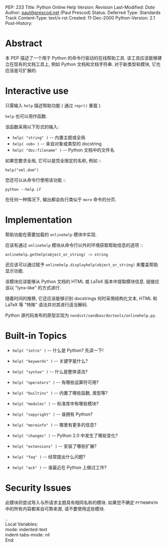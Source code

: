 
PEP: 233
Title: Python Online Help
Version: $Revision$
Last-Modified: $Date$
Author: paul@prescod.net (Paul Prescod)
Status: Deferred
Type: Standards Track
Content-Type: text/x-rst
Created: 11-Dec-2000
Python-Version: 2.1
Post-History:


Abstract
========

本 PEP 描述了一个用于 Python 的命令行驱动的在线帮助工具.
该工具应该能够建立在现有的文档工具上, 例如 Python 文档和文档字符串.
对于新类型和模块, 它也应该是可扩展的.


Interactive use
===============

只需输入 ``help`` 描述帮助功能 ( 通过 ``repr()`` 重载 ).

``help`` 也可以用作函数.

该函数采用以下形式的输入:

* ``help( "string" )`` -- 内置主题或全局
* ``help( <ob> )`` -- 来自对象或类型的 docstring
* ``help( "doc:filename" )`` -- Python 文档中的文件名

如果您要求全局, 它可以是完全限定的名称, 例如 ::

    help("xml.dom")

您还可以从命令行使用该功能 ::

    python --help if

在任何一种情况下, 输出都会执行类似于 ``more`` 命令的分页.


Implementation
==============

帮助功能在需要加载的 ``onlinehelp`` 模块中实现.

应该有通过 ``onlinehelp`` 模块从命令行以外的环境获取帮助信息的选项 ::

    onlinehelp.gethelp(object_or_string) -> string

还应该可以通过赋予 ``onlinehelp.displayhelp(object_or_string)`` 来覆盖帮助显示功能.

该模块应该能够从 Python 文档的 HTML 或 LaTeX 版本中提取模块信息.
链接应该以 "lynx-like" 的方式进行.

随着时间的推移, 它还应该能够识别 docstrings 何时采用结构化文本,
HTML 和 LaTeX 等 "特殊" 语法并对其进行适当解码.

Python 源代码发布的原型实现为 ``nondist/sandbox/doctools/onlinehelp.py``.


Built-in Topics
===============

* ``help( "intro" )`` -- 什么是 Python? 先读一下!

* ``help( "keywords" )`` -- 关键字是什么?

* ``help( "syntax" )`` -- 什么是整体语法?

* ``help( "operators" )`` -- 有哪些运算符可用?

* ``help( "builtins" )`` -- 内置了哪些函数, 类型等?

* ``help( "modules" )`` -- 标准库中有哪些模块?

* ``help( "copyright" )`` -- 谁拥有 Python?

* ``help( "moreinfo" )`` -- 哪里有更多的信息?

* ``help( "changes" )`` -- Python 2.0 中发生了哪些变化?

* ``help( "extensions" )`` -- 安装了哪些扩展?

* ``help( "faq" )`` -- 经常提出什么问题?

* ``help( "ack" )`` -- 谁最近在 Python 上做过工作?


Security Issues
===============

此模块将尝试导入与所请求主题具有相同名称的模块.
如果您不确定 ``PYTHONPATH`` 中的所有内容都来自可靠来源,
请不要使用这些模块.



..  
  Local Variables:  
  mode: indented-text  
  indent-tabs-mode: nil  
  End:  
